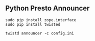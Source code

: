 ## Python Presto Announcer

    sudo pip install zope.interface
    sudo pip install twisted

    twistd announcer -c config.ini
